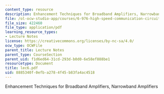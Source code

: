 ```yaml
---
content_type: resource
description: Enhancement Techniques for Broadband Amplifiers, Narrowband Amplifiers
file: /ol-ocw-studio-app/courses/6-976-high-speed-communication-circuits-and-systems-spring-2003/8885340f0efba2784f45b83fa4ac4518_lec6.pdf
file_size: 422460
file_type: application/pdf
learning_resource_types:
- Lecture Notes
license: https://creativecommons.org/licenses/by-nc-sa/4.0/
ocw_type: OCWFile
parent_title: Lecture Notes
parent_type: CourseSection
parent_uid: f1d6ed64-31cd-293d-b0d0-6e58ef888be1
resourcetype: Document
title: lec6.pdf
uid: 8885340f-0efb-a278-4f45-b83fa4ac4518
---
```

Enhancement Techniques for Broadband Amplifiers, Narrowband Amplifiers